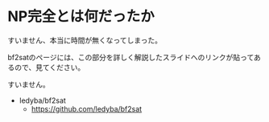 # NP完全とは何だったか

すいません、本当に時間が無くなってしまった。

bf2satのページには、この部分を詳しく解説したスライドへのリンクが貼ってあるので、見てください。

すいません。

- ledyba/bf2sat 
  - https://github.com/ledyba/bf2sat
